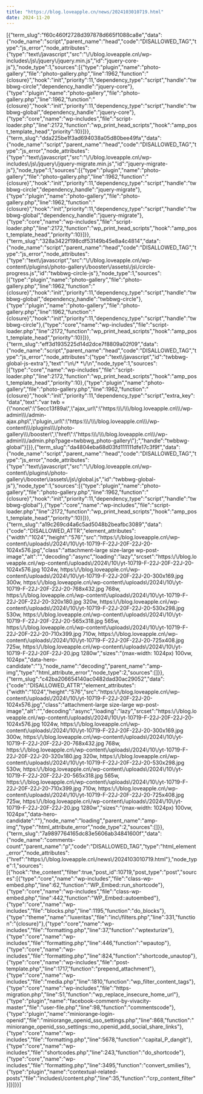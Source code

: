 ```yaml
---
title: "https://blog.loveapple.cn/news/2024103010719.html"
date: 2024-11-20
---
```


\[{"term\_slug":"f60c460f2728d397878d665f1088ca8e","data":{"node\_name":"script","parent\_name":"head","code":"DISALLOWED\_TAG","type":"js\_error","node\_attributes":{"type":"text\\/javascript","src":"\\/\\/blog.loveapple.cn\\/wp-includes\\/js\\/jquery\\/jquery.min.js","id":"jquery-core-js"},"node\_type":1,"sources":\[{"type":"plugin","name":"photo-gallery","file":"photo-gallery.php","line":1962,"function":"{closure}","hook":"init","priority":11,"dependency\_type":"script","handle":"twbbwg-circle","dependency\_handle":"jquery-core"},{"type":"plugin","name":"photo-gallery","file":"photo-gallery.php","line":1962,"function":"{closure}","hook":"init","priority":11,"dependency\_type":"script","handle":"twbbwg-global","dependency\_handle":"jquery-core"},{"type":"core","name":"wp-includes","file":"script-loader.php","line":2172,"function":"wp\_print\_head\_scripts","hook":"amp\_post\_template\_head","priority":10}\]}},{"term\_slug":"dda225be1f3ad694038a05d80bee49fa","data":{"node\_name":"script","parent\_name":"head","code":"DISALLOWED\_TAG","type":"js\_error","node\_attributes":{"type":"text\\/javascript","src":"\\/\\/blog.loveapple.cn\\/wp-includes\\/js\\/jquery\\/jquery-migrate.min.js","id":"jquery-migrate-js"},"node\_type":1,"sources":\[{"type":"plugin","name":"photo-gallery","file":"photo-gallery.php","line":1962,"function":"{closure}","hook":"init","priority":11,"dependency\_type":"script","handle":"twbbwg-circle","dependency\_handle":"jquery-migrate"},{"type":"plugin","name":"photo-gallery","file":"photo-gallery.php","line":1962,"function":"{closure}","hook":"init","priority":11,"dependency\_type":"script","handle":"twbbwg-global","dependency\_handle":"jquery-migrate"},{"type":"core","name":"wp-includes","file":"script-loader.php","line":2172,"function":"wp\_print\_head\_scripts","hook":"amp\_post\_template\_head","priority":10}\]}},{"term\_slug":"328a3422f198cdf53149b45e8a4c4814","data":{"node\_name":"script","parent\_name":"head","code":"DISALLOWED\_TAG","type":"js\_error","node\_attributes":{"type":"text\\/javascript","src":"\\/\\/blog.loveapple.cn\\/wp-content\\/plugins\\/photo-gallery\\/booster\\/assets\\/js\\/circle-progress.js","id":"twbbwg-circle-js"},"node\_type":1,"sources":\[{"type":"plugin","name":"photo-gallery","file":"photo-gallery.php","line":1962,"function":"{closure}","hook":"init","priority":11,"dependency\_type":"script","handle":"twbbwg-global","dependency\_handle":"twbbwg-circle"},{"type":"plugin","name":"photo-gallery","file":"photo-gallery.php","line":1962,"function":"{closure}","hook":"init","priority":11,"dependency\_type":"script","handle":"twbbwg-circle"},{"type":"core","name":"wp-includes","file":"script-loader.php","line":2172,"function":"wp\_print\_head\_scripts","hook":"amp\_post\_template\_head","priority":10}\]}},{"term\_slug":"eff3d1935225d14d2dce7f8809a02f09","data":{"node\_name":"script","parent\_name":"head","code":"DISALLOWED\_TAG","type":"js\_error","node\_attributes":{"type":"text\\/javascript","id":"twbbwg-global-js-extra"},"text":"\\n\\/\* \*\\/\\n","node\_type":1,"sources":\[{"type":"core","name":"wp-includes","file":"script-loader.php","line":2172,"function":"wp\_print\_head\_scripts","hook":"amp\_post\_template\_head","priority":10},{"type":"plugin","name":"photo-gallery","file":"photo-gallery.php","line":1962,"function":"{closure}","hook":"init","priority":11,"dependency\_type":"script","extra\_key":"data","text":"var twb = {\\"nonce\\":\\"5ecc13f89a\\",\\"ajax\_url\\":\\"https:\\\\\\/\\\\\\/blog.loveapple.cn\\\\\\/wp-admin\\\\\\/admin-ajax.php\\",\\"plugin\_url\\":\\"https:\\\\\\/\\\\\\/blog.loveapple.cn\\\\\\/wp-content\\\\\\/plugins\\\\\\/photo-gallery\\\\\\/booster\\",\\"href\\":\\"https:\\\\\\/\\\\\\/blog.loveapple.cn\\\\\\/wp-admin\\\\\\/admin.php?page=twbbwg\_photo-gallery\\"};","handle":"twbbwg-global"}\]}},{"term\_slug":"da4804eba68d03fd111111dfe17c3f9f","data":{"node\_name":"script","parent\_name":"head","code":"DISALLOWED\_TAG","type":"js\_error","node\_attributes":{"type":"text\\/javascript","src":"\\/\\/blog.loveapple.cn\\/wp-content\\/plugins\\/photo-gallery\\/booster\\/assets\\/js\\/global.js","id":"twbbwg-global-js"},"node\_type":1,"sources":\[{"type":"plugin","name":"photo-gallery","file":"photo-gallery.php","line":1962,"function":"{closure}","hook":"init","priority":11,"dependency\_type":"script","handle":"twbbwg-global"},{"type":"core","name":"wp-includes","file":"script-loader.php","line":2172,"function":"wp\_print\_head\_scripts","hook":"amp\_post\_template\_head","priority":10}\]}},{"term\_slug":"a19c269cd4a6c5ad5048b2beafbc3089","data":{"code":"DISALLOWED\_ATTR","element\_attributes":{"width":"1024","height":"576","src":"https:\\/\\/blog.loveapple.cn\\/wp-content\\/uploads\\/2024\\/10\\/yt-10719-F-22J-20F-22J-20-1024x576.jpg","class":"attachment-large size-large wp-post-image","alt":"","decoding":"async","loading":"lazy","srcset":"https:\\/\\/blog.loveapple.cn\\/wp-content\\/uploads\\/2024\\/10\\/yt-10719-F-22J-20F-22J-20-1024x576.jpg 1024w, https:\\/\\/blog.loveapple.cn\\/wp-content\\/uploads\\/2024\\/10\\/yt-10719-F-22J-20F-22J-20-300x169.jpg 300w, https:\\/\\/blog.loveapple.cn\\/wp-content\\/uploads\\/2024\\/10\\/yt-10719-F-22J-20F-22J-20-768x432.jpg 768w, https:\\/\\/blog.loveapple.cn\\/wp-content\\/uploads\\/2024\\/10\\/yt-10719-F-22J-20F-22J-20-320x180.jpg 320w, https:\\/\\/blog.loveapple.cn\\/wp-content\\/uploads\\/2024\\/10\\/yt-10719-F-22J-20F-22J-20-530x298.jpg 530w, https:\\/\\/blog.loveapple.cn\\/wp-content\\/uploads\\/2024\\/10\\/yt-10719-F-22J-20F-22J-20-565x318.jpg 565w, https:\\/\\/blog.loveapple.cn\\/wp-content\\/uploads\\/2024\\/10\\/yt-10719-F-22J-20F-22J-20-710x399.jpg 710w, https:\\/\\/blog.loveapple.cn\\/wp-content\\/uploads\\/2024\\/10\\/yt-10719-F-22J-20F-22J-20-725x408.jpg 725w, https:\\/\\/blog.loveapple.cn\\/wp-content\\/uploads\\/2024\\/10\\/yt-10719-F-22J-20F-22J-20.jpg 1280w","sizes":"(max-width: 1024px) 100vw, 1024px","data-hero-candidate":""},"node\_name":"decoding","parent\_name":"amp-img","type":"html\_attribute\_error","node\_type":2,"sources":\[\]}},{"term\_slug":"c42ba206654140ac0482dad30ac29052","data":{"code":"DISALLOWED\_ATTR","element\_attributes":{"width":"1024","height":"576","src":"https:\\/\\/blog.loveapple.cn\\/wp-content\\/uploads\\/2024\\/10\\/yt-10719-F-22J-20F-22J-20-1024x576.jpg","class":"attachment-large size-large wp-post-image","alt":"","decoding":"async","loading":"lazy","srcset":"https:\\/\\/blog.loveapple.cn\\/wp-content\\/uploads\\/2024\\/10\\/yt-10719-F-22J-20F-22J-20-1024x576.jpg 1024w, https:\\/\\/blog.loveapple.cn\\/wp-content\\/uploads\\/2024\\/10\\/yt-10719-F-22J-20F-22J-20-300x169.jpg 300w, https:\\/\\/blog.loveapple.cn\\/wp-content\\/uploads\\/2024\\/10\\/yt-10719-F-22J-20F-22J-20-768x432.jpg 768w, https:\\/\\/blog.loveapple.cn\\/wp-content\\/uploads\\/2024\\/10\\/yt-10719-F-22J-20F-22J-20-320x180.jpg 320w, https:\\/\\/blog.loveapple.cn\\/wp-content\\/uploads\\/2024\\/10\\/yt-10719-F-22J-20F-22J-20-530x298.jpg 530w, https:\\/\\/blog.loveapple.cn\\/wp-content\\/uploads\\/2024\\/10\\/yt-10719-F-22J-20F-22J-20-565x318.jpg 565w, https:\\/\\/blog.loveapple.cn\\/wp-content\\/uploads\\/2024\\/10\\/yt-10719-F-22J-20F-22J-20-710x399.jpg 710w, https:\\/\\/blog.loveapple.cn\\/wp-content\\/uploads\\/2024\\/10\\/yt-10719-F-22J-20F-22J-20-725x408.jpg 725w, https:\\/\\/blog.loveapple.cn\\/wp-content\\/uploads\\/2024\\/10\\/yt-10719-F-22J-20F-22J-20.jpg 1280w","sizes":"(max-width: 1024px) 100vw, 1024px","data-hero-candidate":""},"node\_name":"loading","parent\_name":"amp-img","type":"html\_attribute\_error","node\_type":2,"sources":\[\]}},{"term\_slug":"7a9897764165dc83e5606ab34841600f","data":{"node\_name":"comments-count","parent\_name":"p","code":"DISALLOWED\_TAG","type":"html\_element\_error","node\_attributes":{"href":"https:\\/\\/blog.loveapple.cn\\/news\\/2024103010719.html"},"node\_type":1,"sources":\[{"hook":"the\_content","filter":true,"post\_id":10719,"post\_type":"post","sources":\[{"type":"core","name":"wp-includes","file":"class-wp-embed.php","line":62,"function":"WP\_Embed::run\_shortcode"},{"type":"core","name":"wp-includes","file":"class-wp-embed.php","line":442,"function":"WP\_Embed::autoembed"},{"type":"core","name":"wp-includes","file":"blocks.php","line":1195,"function":"do\_blocks"},{"type":"theme","name":"luxeritas","file":"inc\\/filters.php","line":331,"function":"{closure}"},{"type":"core","name":"wp-includes","file":"formatting.php","line":37,"function":"wptexturize"},{"type":"core","name":"wp-includes","file":"formatting.php","line":446,"function":"wpautop"},{"type":"core","name":"wp-includes","file":"formatting.php","line":824,"function":"shortcode\_unautop"},{"type":"core","name":"wp-includes","file":"post-template.php","line":1717,"function":"prepend\_attachment"},{"type":"core","name":"wp-includes","file":"media.php","line":1810,"function":"wp\_filter\_content\_tags"},{"type":"core","name":"wp-includes","file":"https-migration.php","line":51,"function":"wp\_replace\_insecure\_home\_url"},{"type":"plugin","name":"facebook-comment-by-vivacity-master","file":"user-file.php","line":98,"function":"commentscode"},{"type":"plugin","name":"miniorange-login-openid","file":"miniorange\_openid\_sso\_settings.php","line":868,"function":"miniorange\_openid\_sso\_settings::mo\_openid\_add\_social\_share\_links"},{"type":"core","name":"wp-includes","file":"formatting.php","line":5678,"function":"capital\_P\_dangit"},{"type":"core","name":"wp-includes","file":"shortcodes.php","line":243,"function":"do\_shortcode"},{"type":"core","name":"wp-includes","file":"formatting.php","line":3495,"function":"convert\_smilies"},{"type":"plugin","name":"contextual-related-posts","file":"includes\\/content.php","line":35,"function":"crp\_content\_filter"}\]}\]}}\]
